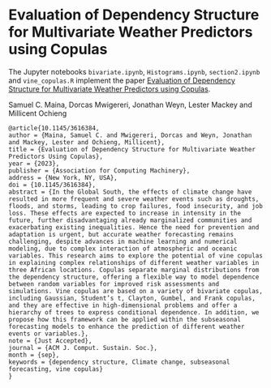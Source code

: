 # Evaluation of Dependency Structure for Multivariate Weather Predictors using Copulas

The Jupyter notebooks `bivariate.ipynb`, `Histograms.ipynb`, `section2.ipynb` and `vine_copulas.R` implement the paper 
[Evaluation of Dependency Structure for Multivariate Weather Predictors using Copulas](https://dl.acm.org/doi/10.1145/3616384). 
 
Samuel C. Maina, Dorcas Mwigereri, Jonathan Weyn, Lester Mackey and Millicent Ochieng

```
@article{10.1145/3616384,
author = {Maina, Samuel C. and Mwigereri, Dorcas and Weyn, Jonathan and Mackey, Lester and Ochieng, Millicent},
title = {Evaluation of Dependency Structure for Multivariate Weather Predictors Using Copulas},
year = {2023},
publisher = {Association for Computing Machinery},
address = {New York, NY, USA},
doi = {10.1145/3616384},
abstract = {In the Global South, the effects of climate change have resulted in more frequent and severe weather events such as droughts, floods, and storms, leading to crop failures, food insecurity, and job loss. These effects are expected to increase in intensity in the future, further disadvantaging already marginalized communities and exacerbating existing inequalities. Hence the need for prevention and adaptation is urgent, but accurate weather forecasting remains challenging, despite advances in machine learning and numerical modeling, due to complex interaction of atmospheric and oceanic variables. This research aims to explore the potential of vine copulas in explaining complex relationships of different weather variables in three African locations. Copulas separate marginal distributions from the dependency structure, offering a flexible way to model dependence between random variables for improved risk assessments and simulations. Vine copulas are based on a variety of bivariate copulas, including Gaussian, Student’s t, Clayton, Gumbel, and Frank copulas, and they are effective in high-dimensional problems and offer a hierarchy of trees to express conditional dependence. In addition, we propose how this framework can be applied within the subseasonal forecasting models to enhance the prediction of different weather events or variables.},
note = {Just Accepted},
journal = {ACM J. Comput. Sustain. Soc.},
month = {sep},
keywords = {dependency structure, Climate change, subseasonal forecasting, vine copulas}
}
```